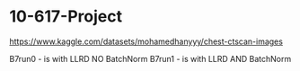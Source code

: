 # 10-617-Project

https://www.kaggle.com/datasets/mohamedhanyyy/chest-ctscan-images

B7run0 - is with LLRD NO BatchNorm
B7run1 - is with LLRD AND BatchNorm
